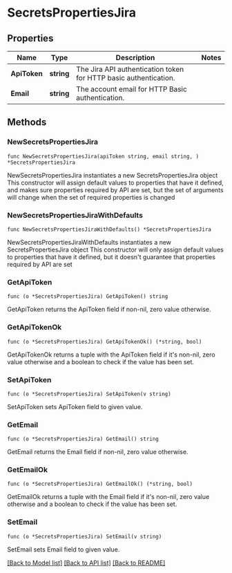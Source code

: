 # SecretsPropertiesJira

## Properties

Name | Type | Description | Notes
------------ | ------------- | ------------- | -------------
**ApiToken** | **string** | The Jira API authentication token for HTTP basic authentication. | 
**Email** | **string** | The account email for HTTP Basic authentication. | 

## Methods

### NewSecretsPropertiesJira

`func NewSecretsPropertiesJira(apiToken string, email string, ) *SecretsPropertiesJira`

NewSecretsPropertiesJira instantiates a new SecretsPropertiesJira object
This constructor will assign default values to properties that have it defined,
and makes sure properties required by API are set, but the set of arguments
will change when the set of required properties is changed

### NewSecretsPropertiesJiraWithDefaults

`func NewSecretsPropertiesJiraWithDefaults() *SecretsPropertiesJira`

NewSecretsPropertiesJiraWithDefaults instantiates a new SecretsPropertiesJira object
This constructor will only assign default values to properties that have it defined,
but it doesn't guarantee that properties required by API are set

### GetApiToken

`func (o *SecretsPropertiesJira) GetApiToken() string`

GetApiToken returns the ApiToken field if non-nil, zero value otherwise.

### GetApiTokenOk

`func (o *SecretsPropertiesJira) GetApiTokenOk() (*string, bool)`

GetApiTokenOk returns a tuple with the ApiToken field if it's non-nil, zero value otherwise
and a boolean to check if the value has been set.

### SetApiToken

`func (o *SecretsPropertiesJira) SetApiToken(v string)`

SetApiToken sets ApiToken field to given value.


### GetEmail

`func (o *SecretsPropertiesJira) GetEmail() string`

GetEmail returns the Email field if non-nil, zero value otherwise.

### GetEmailOk

`func (o *SecretsPropertiesJira) GetEmailOk() (*string, bool)`

GetEmailOk returns a tuple with the Email field if it's non-nil, zero value otherwise
and a boolean to check if the value has been set.

### SetEmail

`func (o *SecretsPropertiesJira) SetEmail(v string)`

SetEmail sets Email field to given value.



[[Back to Model list]](../README.md#documentation-for-models) [[Back to API list]](../README.md#documentation-for-api-endpoints) [[Back to README]](../README.md)


